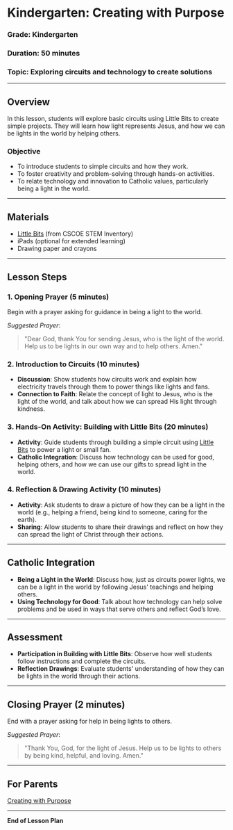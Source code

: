 # Kindergarten: Creating with Purpose

### **Grade**: Kindergarten  
### **Duration**: 50 minutes  
### **Topic**: Exploring circuits and technology to create solutions

---

## **Overview**
In this lesson, students will explore basic circuits using Little Bits to create simple projects. They will learn how light represents Jesus, and how we can be lights in the world by helping others.

### **Objective**
- To introduce students to simple circuits and how they work.
- To foster creativity and problem-solving through hands-on activities.
- To relate technology and innovation to Catholic values, particularly being a light in the world.

---

## **Materials**
- [Little Bits](https://cscoe.myturn.com/library/) (from CSCOE STEM Inventory)
- iPads (optional for extended learning)
- Drawing paper and crayons

---

## **Lesson Steps**

### **1. Opening Prayer (5 minutes)**  
Begin with a prayer asking for guidance in being a light to the world.

_Suggested Prayer_:
> "Dear God, thank You for sending Jesus, who is the light of the world. Help us to be lights in our own way and to help others. Amen."

### **2. Introduction to Circuits (10 minutes)**  
- **Discussion**: Show students how circuits work and explain how electricity travels through them to power things like lights and fans.
- **Connection to Faith**: Relate the concept of light to Jesus, who is the light of the world, and talk about how we can spread His light through kindness.

### **3. Hands-On Activity: Building with Little Bits (20 minutes)**  
- **Activity**: Guide students through building a simple circuit using [Little Bits](https://cscoe.myturn.com/library/) to power a light or small fan. 
- **Catholic Integration**: Discuss how technology can be used for good, helping others, and how we can use our gifts to spread light in the world.

### **4. Reflection & Drawing Activity (10 minutes)**  
- **Activity**: Ask students to draw a picture of how they can be a light in the world (e.g., helping a friend, being kind to someone, caring for the earth).
- **Sharing**: Allow students to share their drawings and reflect on how they can spread the light of Christ through their actions.

---

## **Catholic Integration**
- **Being a Light in the World**: Discuss how, just as circuits power lights, we can be a light in the world by following Jesus' teachings and helping others.
- **Using Technology for Good**: Talk about how technology can help solve problems and be used in ways that serve others and reflect God’s love.

---

## **Assessment**
- **Participation in Building with Little Bits**: Observe how well students follow instructions and complete the circuits.
- **Reflection Drawings**: Evaluate students' understanding of how they can be lights in the world through their actions.

---

## **Closing Prayer (2 minutes)**  
End with a prayer asking for help in being lights to others.

_Suggested Prayer_:
> "Thank You, God, for the light of Jesus. Help us to be lights to others by being kind, helpful, and loving. Amen."

---

## **For Parents**  
[Creating with Purpose](LessonPlans/Grades1-3/Parent%20Resources/Creating%20with%20Purpose.md)

---

**End of Lesson Plan**
